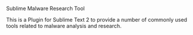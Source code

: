 Sublime Malware Research Tool

This is a Plugin for Sublime Text 2 to provide a number of commonly used tools related to malware analysis and research.


